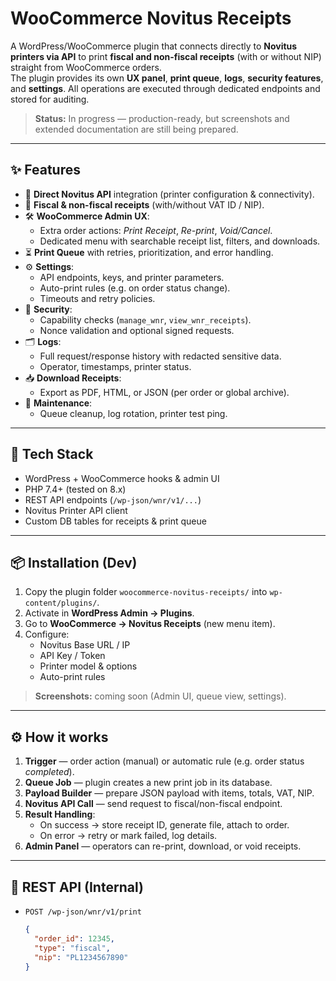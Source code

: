 # WooCommerce Novitus Receipts

A WordPress/WooCommerce plugin that connects directly to **Novitus printers via API** to print **fiscal and non-fiscal receipts** (with or without NIP) straight from WooCommerce orders.  
The plugin provides its own **UX panel**, **print queue**, **logs**, **security features**, and **settings**. All operations are executed through dedicated endpoints and stored for auditing.  

> **Status:** In progress — production-ready, but screenshots and extended documentation are still being prepared.

---

## ✨ Features

- 🔌 **Direct Novitus API** integration (printer configuration & connectivity).
- 🧾 **Fiscal & non-fiscal receipts** (with/without VAT ID / NIP).
- 🛠️ **WooCommerce Admin UX**:
  - Extra order actions: *Print Receipt*, *Re-print*, *Void/Cancel*.
  - Dedicated menu with searchable receipt list, filters, and downloads.
- ⏳ **Print Queue** with retries, prioritization, and error handling.
- ⚙️ **Settings**:
  - API endpoints, keys, and printer parameters.
  - Auto-print rules (e.g. on order status change).
  - Timeouts and retry policies.
- 🔐 **Security**:
  - Capability checks (`manage_wnr`, `view_wnr_receipts`).
  - Nonce validation and optional signed requests.
- 🗂️ **Logs**:
  - Full request/response history with redacted sensitive data.
  - Operator, timestamps, printer status.
- 📥 **Download Receipts**:
  - Export as PDF, HTML, or JSON (per order or global archive).
- 🧹 **Maintenance**:
  - Queue cleanup, log rotation, printer test ping.

---

## 🧱 Tech Stack

- WordPress + WooCommerce hooks & admin UI  
- PHP 7.4+ (tested on 8.x)  
- REST API endpoints (`/wp-json/wnr/v1/...`)  
- Novitus Printer API client  
- Custom DB tables for receipts & print queue  

---

## 📦 Installation (Dev)

1. Copy the plugin folder `woocommerce-novitus-receipts/` into `wp-content/plugins/`.
2. Activate in **WordPress Admin → Plugins**.
3. Go to **WooCommerce → Novitus Receipts** (new menu item).
4. Configure:
   - Novitus Base URL / IP
   - API Key / Token
   - Printer model & options
   - Auto-print rules  

> **Screenshots:** coming soon (Admin UI, queue view, settings).

---

## ⚙️ How it works

1. **Trigger** — order action (manual) or automatic rule (e.g. order status *completed*).
2. **Queue Job** — plugin creates a new print job in its database.
3. **Payload Builder** — prepare JSON payload with items, totals, VAT, NIP.
4. **Novitus API Call** — send request to fiscal/non-fiscal endpoint.
5. **Result Handling**:
   - On success → store receipt ID, generate file, attach to order.
   - On error → retry or mark failed, log details.
6. **Admin Panel** — operators can re-print, download, or void receipts.

---

## 🔌 REST API (Internal)

- `POST /wp-json/wnr/v1/print`
  ```json
  {
    "order_id": 12345,
    "type": "fiscal",
    "nip": "PL1234567890"
  }
